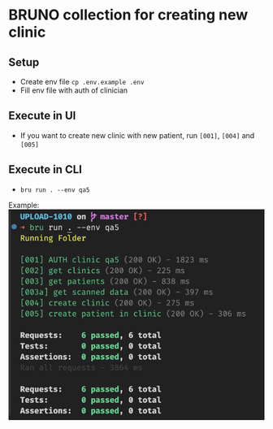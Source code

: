 # BRUNO collection for creating new clinic

## Setup
* Create env file `cp .env.example .env`
* Fill env file with auth of clinician

## Execute in UI
* If you want to create new clinic with new patient, run `[001]`, `[004]` and `[005]`

## Execute in CLI
* `bru run . --env qa5`

Example:
![](./images/cli.png)